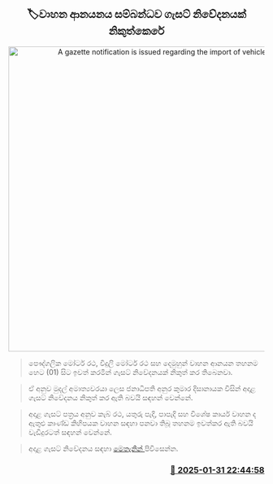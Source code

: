 <p align='center'><b><h2 align='center' title='A gazette notification is issued regarding the import of vehicles.'>🏷වාහන ආනයනය සම්බන්ධව ගැසට් නිවේදනයක් නිකුත්කෙරේ</h2></b></p>
<p align='center'><img src='https://helakuru.sgp1.cdn.digitaloceanspaces.com/esana/images/lib/vehichle[1].jpg' width='600' alt='A gazette notification is issued regarding the import of vehicles.'></p>

> පෞද්ගලික මෝටර් රථ, විදුලි මෝටර් රථ සහ දෙමුහුන් වාහන ආනයන තහනම හෙට (01) සිට ඉවත් කරමින් ගැසට් නිවේදනයක් නිකුත් කර තිබෙනවා.

> ඒ අනුව මුදල් අමාත්‍යවරයා ලෙස ජනාධිපති අනුර කුමාර දිසානායක විසින් අදාළ ගැසට් නිවේදනය නිකුත් කර ඇති බවයි සඳහන් වෙන්නේ.

> අදාළ ගැසට් පත්‍රය අනුව කැබ් රථ, යතුරු පැදි, පාපැදි සහ විශේෂ කාර්ය වාහන ද ඇතුළු කාණ්ඩ කිහිපයක වාහන සඳහා පනවා තිබූ තහනම ඉවත්කර ඇති බවයි වැඩිදුරටත් සඳහන් වෙන්නේ.

> අදාළ ගැසට් නිවේදනය සඳහා <a href='https://drive.google.com/file/d/1YVEeBDlb1FZQ68emf-yQO51SLZDQK5Rs/view?usp=sharing'>මෙතැනින් </a>පිවිසෙන්න.



<h3 align='right'><a href='https://www.helakuru.lk/esana/p/107083/'>📅 2025-01-31 22:44:58</a></h3>
